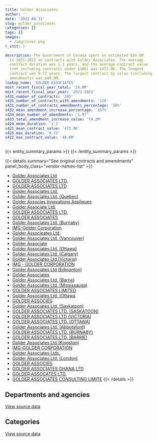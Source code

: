 ```yaml
---
title: Golder Associates
author: ''
date: '2022-08-31'
slug: golder_associates
categories: []
tags: []
images:
  - /img/cover.png
r_init: |-
  
description: The Government of Canada spent an estimated $24.0M
  in 2021-2022 on contracts with Golder Associates. The average
  contract duration was 1.1 years, and the average contract value
  (not including contracts under $10k) was $472.9K. The longest
  contract was 9.72 years. The largest contract by value (including
  amendments) was $40.0M.
lookup_name: 'GOLDER ASSOCIATES'
most_recent_fiscal_year_total: '24.0M'
most_recent_fiscal_year_year: '2021-2022'
s431_number_of_contracts: '395'
s431_number_of_contracts_with_amendments: '119'
s431_number_of_contracts_amendments_percentage: '30%'
s432_mean_amendment_increase_percentage: '157%'
s434_mean_number_of_amendments: '1.97'
s433_total_amendment_increase_value: '74.2M'
s424_mean_duration: '1.1'
s421_mean_contract_value: '472.9K'
s425_max_duration: '9.72'
s422_max_contract_value: '40.0M'
---
```


<script src="/rmarkdown-libs/htmlwidgets/htmlwidgets.js"></script>
<link href="/rmarkdown-libs/datatables-css/datatables-crosstalk.css" rel="stylesheet" />
<script src="/rmarkdown-libs/datatables-binding/datatables.js"></script>
<script src="/rmarkdown-libs/jquery/jquery-3.6.0.min.js"></script>
<link href="/rmarkdown-libs/dt-core-bootstrap/css/dataTables.bootstrap.min.css" rel="stylesheet" />
<link href="/rmarkdown-libs/dt-core-bootstrap/css/dataTables.bootstrap.extra.css" rel="stylesheet" />
<script src="/rmarkdown-libs/dt-core-bootstrap/js/jquery.dataTables.min.js"></script>
<script src="/rmarkdown-libs/dt-core-bootstrap/js/dataTables.bootstrap.min.js"></script>
<link href="/rmarkdown-libs/crosstalk/css/crosstalk.min.css" rel="stylesheet" />
<script src="/rmarkdown-libs/crosstalk/js/crosstalk.min.js"></script>
<script src="/rmarkdown-libs/htmlwidgets/htmlwidgets.js"></script>
<link href="/rmarkdown-libs/datatables-css/datatables-crosstalk.css" rel="stylesheet" />
<script src="/rmarkdown-libs/datatables-binding/datatables.js"></script>
<script src="/rmarkdown-libs/jquery/jquery-3.6.0.min.js"></script>
<link href="/rmarkdown-libs/dt-core-bootstrap/css/dataTables.bootstrap.min.css" rel="stylesheet" />
<link href="/rmarkdown-libs/dt-core-bootstrap/css/dataTables.bootstrap.extra.css" rel="stylesheet" />
<script src="/rmarkdown-libs/dt-core-bootstrap/js/jquery.dataTables.min.js"></script>
<script src="/rmarkdown-libs/dt-core-bootstrap/js/dataTables.bootstrap.min.js"></script>
<link href="/rmarkdown-libs/crosstalk/css/crosstalk.min.css" rel="stylesheet" />
<script src="/rmarkdown-libs/crosstalk/js/crosstalk.min.js"></script>

{{< entity_summary_params >}}
{{< /entity_summary_params >}}

{{< details summary="See original contracts and amendments" panel_body_class="vendor-names-list" >}}
- [Golder Associates Ltd](https://search.open.canada.ca/en/ct/?sort=contract_value_f%20desc&page=1&search_text=%22Golder%20Associates%20Ltd%22)
- [GOLDER ASSOCIATES LTD.](https://search.open.canada.ca/en/ct/?sort=contract_value_f%20desc&page=1&search_text=%22GOLDER%20ASSOCIATES%20LTD.%22)
- [GOLDER ASSOCIATES LTD](https://search.open.canada.ca/en/ct/?sort=contract_value_f%20desc&page=1&search_text=%22GOLDER%20ASSOCIATES%20LTD%22)
- [Golder Associates Ltd.](https://search.open.canada.ca/en/ct/?sort=contract_value_f%20desc&page=1&search_text=%22Golder%20Associates%20Ltd.%22)
- [Golder Associates Ltd. (Quebec)](https://search.open.canada.ca/en/ct/?sort=contract_value_f%20desc&page=1&search_text=%22Golder%20Associates%20Ltd.%20%28Quebec%29%22)
- [Golder Associes Innovations Appliques](https://search.open.canada.ca/en/ct/?sort=contract_value_f%20desc&page=1&search_text=%22Golder%20Associes%20Innovations%20Appliques%22)
- [Golder Associate Ltd.](https://search.open.canada.ca/en/ct/?sort=contract_value_f%20desc&page=1&search_text=%22Golder%20Associate%20Ltd.%22)
- [GOLDER ASSOCIATES LTD.](https://search.open.canada.ca/en/ct/?sort=contract_value_f%20desc&page=1&search_text=%22GOLDER%20%20ASSOCIATES%20LTD.%22)
- [GOLDER ASSOCIATES](https://search.open.canada.ca/en/ct/?sort=contract_value_f%20desc&page=1&search_text=%22GOLDER%20ASSOCIATES%22)
- [Golder Associates Ltd. (Burnaby)](https://search.open.canada.ca/en/ct/?sort=contract_value_f%20desc&page=1&search_text=%22Golder%20Associates%20Ltd.%20%28Burnaby%29%22)
- [IMG-Golder Corporation](https://search.open.canada.ca/en/ct/?sort=contract_value_f%20desc&page=1&search_text=%22IMG-Golder%20Corporation%22)
- [Golder Associeates Ltd.](https://search.open.canada.ca/en/ct/?sort=contract_value_f%20desc&page=1&search_text=%22Golder%20Associeates%20Ltd.%22)
- [Golder Associates Ltd. (Vancouver)](https://search.open.canada.ca/en/ct/?sort=contract_value_f%20desc&page=1&search_text=%22Golder%20Associates%20Ltd.%20%28Vancouver%29%22)
- [Golder Associate](https://search.open.canada.ca/en/ct/?sort=contract_value_f%20desc&page=1&search_text=%22Golder%20Associate%22)
- [Golder Associates Ltd. (Ottawa)](https://search.open.canada.ca/en/ct/?sort=contract_value_f%20desc&page=1&search_text=%22Golder%20Associates%20Ltd.%20%28Ottawa%29%22)
- [Golder Associates Ltd. (Calgary)](https://search.open.canada.ca/en/ct/?sort=contract_value_f%20desc&page=1&search_text=%22Golder%20Associates%20Ltd.%20%28Calgary%29%22)
- [Golder Associates Ltd (Victoria)](https://search.open.canada.ca/en/ct/?sort=contract_value_f%20desc&page=1&search_text=%22Golder%20Associates%20Ltd%20%28Victoria%29%22)
- [IMG - GOLDER CORPORATION](https://search.open.canada.ca/en/ct/?sort=contract_value_f%20desc&page=1&search_text=%22IMG%20-%20GOLDER%20CORPORATION%22)
- [Golder Associates Ltd (Edmonton)](https://search.open.canada.ca/en/ct/?sort=contract_value_f%20desc&page=1&search_text=%22Golder%20Associates%20Ltd%20%28Edmonton%29%22)
- [Golder Associates](https://search.open.canada.ca/en/ct/?sort=contract_value_f%20desc&page=1&search_text=%22Golder%20Associates%22)
- [Golder Associates Ltd. (Barrie)](https://search.open.canada.ca/en/ct/?sort=contract_value_f%20desc&page=1&search_text=%22Golder%20Associates%20Ltd.%20%28Barrie%29%22)
- [Golder Associates Ltd. (Mississauga)](https://search.open.canada.ca/en/ct/?sort=contract_value_f%20desc&page=1&search_text=%22Golder%20Associates%20Ltd.%20%28Mississauga%29%22)
- [GOLDER ASSOCIATES LIMITED](https://search.open.canada.ca/en/ct/?sort=contract_value_f%20desc&page=1&search_text=%22GOLDER%20ASSOCIATES%20LIMITED%22)
- [Golder Associates Ltd. (Ottawa](https://search.open.canada.ca/en/ct/?sort=contract_value_f%20desc&page=1&search_text=%22Golder%20Associates%20Ltd.%20%28Ottawa%22)
- [GOLDER ASSOCIÉS](https://search.open.canada.ca/en/ct/?sort=contract_value_f%20desc&page=1&search_text=%22GOLDER%20ASSOCI%c3%89S%22)
- [Golder Associates Ltd. (Saskatoon)](https://search.open.canada.ca/en/ct/?sort=contract_value_f%20desc&page=1&search_text=%22Golder%20Associates%20Ltd.%20%28Saskatoon%29%22)
- [GOLDER ASSOCIATES LTD. (SASKATOON)](https://search.open.canada.ca/en/ct/?sort=contract_value_f%20desc&page=1&search_text=%22GOLDER%20ASSOCIATES%20LTD.%20%28SASKATOON%29%22)
- [GOLDER ASSOCIATES LTD (VICTORIA)](https://search.open.canada.ca/en/ct/?sort=contract_value_f%20desc&page=1&search_text=%22GOLDER%20ASSOCIATES%20LTD%20%28VICTORIA%29%22)
- [GOLDER ASSOCIATES LTD. (OTTAWA)](https://search.open.canada.ca/en/ct/?sort=contract_value_f%20desc&page=1&search_text=%22GOLDER%20ASSOCIATES%20LTD.%20%28OTTAWA%29%22)
- [Golder Associates Ltd. (Abbotsford)](https://search.open.canada.ca/en/ct/?sort=contract_value_f%20desc&page=1&search_text=%22Golder%20Associates%20Ltd.%20%28Abbotsford%29%22)
- [GOLDER ASSOCIATES LTD. (BURNABY)](https://search.open.canada.ca/en/ct/?sort=contract_value_f%20desc&page=1&search_text=%22GOLDER%20ASSOCIATES%20LTD.%20%28BURNABY%29%22)
- [GOLDER ASSOCIATES LTD. (BARRIE)](https://search.open.canada.ca/en/ct/?sort=contract_value_f%20desc&page=1&search_text=%22GOLDER%20ASSOCIATES%20LTD.%20%28BARRIE%29%22)
- [Golder Associates Ltd (Kingston)](https://search.open.canada.ca/en/ct/?sort=contract_value_f%20desc&page=1&search_text=%22Golder%20Associates%20Ltd%20%28Kingston%29%22)
- [IMG-GOLDER CORPORATION](https://search.open.canada.ca/en/ct/?sort=contract_value_f%20desc&page=1&search_text=%22IMG-GOLDER%20CORPORATION%22)
- [Golder Associates Ltds.](https://search.open.canada.ca/en/ct/?sort=contract_value_f%20desc&page=1&search_text=%22Golder%20Associates%20Ltds.%22)
- [Golder Associates Ltd. (London)](https://search.open.canada.ca/en/ct/?sort=contract_value_f%20desc&page=1&search_text=%22Golder%20Associates%20Ltd.%20%28London%29%22)
- [GOLDER ASSOCIES](https://search.open.canada.ca/en/ct/?sort=contract_value_f%20desc&page=1&search_text=%22GOLDER%20ASSOCIES%22)
- [GOLDER ASSOCIATES GHANA LTD](https://search.open.canada.ca/en/ct/?sort=contract_value_f%20desc&page=1&search_text=%22GOLDER%20ASSOCIATES%20GHANA%20LTD%22)
- [GOLDER ASSOCATES LTD.](https://search.open.canada.ca/en/ct/?sort=contract_value_f%20desc&page=1&search_text=%22GOLDER%20ASSOCATES%20LTD.%22)
- [GOLDER ASSOCIATES CONSULTING LIMITE](https://search.open.canada.ca/en/ct/?sort=contract_value_f%20desc&page=1&search_text=%22GOLDER%20ASSOCIATES%20CONSULTING%20LIMITE%22)
{{< /details >}}

## Departments and agencies

<div id="htmlwidget-1" style="width:100%;height:auto;" class="datatables html-widget"></div>
<script type="application/json" data-for="htmlwidget-1">{"x":{"style":"bootstrap","filter":"none","vertical":false,"data":[["<a href=\"/departments/aafc-aac/\">Agriculture and Agri-Food Canada<\/a>","<a href=\"/departments/dfatd-maecd/\">Global Affairs Canada<\/a>","<a href=\"/departments/dfo-mpo/\">Fisheries and Oceans Canada<\/a>","<a href=\"/departments/dnd-mdn/\">National Defence<\/a>","<a href=\"/departments/ec/\">Environment and Climate Change Canada<\/a>","<a href=\"/departments/hc-sc/\">Health Canada<\/a>","<a href=\"/departments/iaac-aeic/\">Impact Assessment Agency of Canada<\/a>","<a href=\"/departments/infc/\">Infrastructure Canada<\/a>","<a href=\"/departments/isc-sac/\">Indigenous Services Canada<\/a>","<a href=\"/departments/nrc-cnrc/\">National Research Council Canada<\/a>","<a href=\"/departments/nrcan-rncan/\">Natural Resources Canada<\/a>","<a href=\"/departments/pc/\">Parks Canada<\/a>","<a href=\"/departments/pwgsc-tpsgc/\">Public Services and Procurement Canada<\/a>","<a href=\"/departments/tc/\">Transport Canada<\/a>"],[180933.41,110513.4,584156.82,1332469.99,157774.63,14974.77,46898.39,56258.45,null,28456.56,11842.4,657288.6,23019003.99,166141.12],[198343.31,551626.09,312230.55,1415040.3,7080.46,null,null,13717.81,null,null,null,358837.92,18051721.88,354948.26],[143619.09,82540.66,510069.62,2243068.14,70149.54,null,null,33272.39,null,96926.26,33886.44,245584.67,19717105.77,175769.24],[null,517890.36,1239009.81,2701989.49,209741.3,null,null,66727.59,0,117408.18,null,409831.97,18426118.34,312412.79]],"container":"<table class=\"table table-striped table-hover row-border order-column display\">\n  <thead>\n    <tr>\n      <th>Department<\/th>\n      <th>2018-2019<\/th>\n      <th>2019-2020<\/th>\n      <th>2020-2021<\/th>\n      <th>2021-2022<\/th>\n    <\/tr>\n  <\/thead>\n<\/table>","options":{"order":[[4,"desc"]],"pageLength":10,"autoWidth":true,"columnDefs":[{"targets":1,"render":"function(data, type, row, meta) {\n    return type !== 'display' ? data : DTWidget.formatCurrency(data, \"$\", 2, 3, \",\", \".\", true, null);\n  }"},{"targets":2,"render":"function(data, type, row, meta) {\n    return type !== 'display' ? data : DTWidget.formatCurrency(data, \"$\", 2, 3, \",\", \".\", true, null);\n  }"},{"targets":3,"render":"function(data, type, row, meta) {\n    return type !== 'display' ? data : DTWidget.formatCurrency(data, \"$\", 2, 3, \",\", \".\", true, null);\n  }"},{"targets":4,"render":"function(data, type, row, meta) {\n    return type !== 'display' ? data : DTWidget.formatCurrency(data, \"$\", 2, 3, \",\", \".\", true, null);\n  }"},{"width":"16%","targets":[1,2,3,4]},{"className":"dt-right","targets":[1,2,3,4]}],"orderClasses":false}},"evals":["options.columnDefs.0.render","options.columnDefs.1.render","options.columnDefs.2.render","options.columnDefs.3.render"],"jsHooks":[]}</script>
<p class="text-right">
<a href="https://github.com/GoC-Spending/contracts-data/tree/main/data/out/vendors/golder_associates/summary_by_fiscal_year_by_department.csv" class="source-data-link btn btn-link">View source data</a>
</p>

## Categories

<div id="htmlwidget-2" style="width:100%;height:auto;" class="datatables html-widget"></div>
<script type="application/json" data-for="htmlwidget-2">{"x":{"style":"bootstrap","filter":"none","vertical":false,"data":[["<a href=\"/categories/other/\">(Other)<\/a>","<a href=\"/categories/facilities_and_construction/\">Facilities and construction<\/a>","<a href=\"/categories/professional_services/\">Professional services<\/a>","<a href=\"/categories/transportation_and_logistics/\">Transportation and logistics<\/a>","<a href=\"/categories/industrial_products_and_services/\">Industrial products and services<\/a>","<a href=\"/categories/human_capital/\">Human capital<\/a>"],[11842.4,13344390.51,13010479.62,null,0,null],[null,13310866.69,7952679.88,null,0,null],[null,14045152.53,9302895.88,null,null,3943.41],[0,14401628.23,9459897.93,124211.66,null,15392.02]],"container":"<table class=\"table table-striped table-hover row-border order-column display\">\n  <thead>\n    <tr>\n      <th>Category<\/th>\n      <th>2018-2019<\/th>\n      <th>2019-2020<\/th>\n      <th>2020-2021<\/th>\n      <th>2021-2022<\/th>\n    <\/tr>\n  <\/thead>\n<\/table>","options":{"order":[[4,"desc"]],"dom":"t","pageLength":30,"autoWidth":true,"columnDefs":[{"targets":1,"render":"function(data, type, row, meta) {\n    return type !== 'display' ? data : DTWidget.formatCurrency(data, \"$\", 2, 3, \",\", \".\", true, null);\n  }"},{"targets":2,"render":"function(data, type, row, meta) {\n    return type !== 'display' ? data : DTWidget.formatCurrency(data, \"$\", 2, 3, \",\", \".\", true, null);\n  }"},{"targets":3,"render":"function(data, type, row, meta) {\n    return type !== 'display' ? data : DTWidget.formatCurrency(data, \"$\", 2, 3, \",\", \".\", true, null);\n  }"},{"targets":4,"render":"function(data, type, row, meta) {\n    return type !== 'display' ? data : DTWidget.formatCurrency(data, \"$\", 2, 3, \",\", \".\", true, null);\n  }"},{"width":"16%","targets":[1,2,3,4]},{"className":"dt-right","targets":[1,2,3,4]}],"orderClasses":false,"lengthMenu":[10,25,30,50,100]}},"evals":["options.columnDefs.0.render","options.columnDefs.1.render","options.columnDefs.2.render","options.columnDefs.3.render"],"jsHooks":[]}</script>
<p class="text-right">
<a href="https://github.com/GoC-Spending/contracts-data/tree/main/data/out/vendors/golder_associates/summary_by_fiscal_year_by_category.csv" class="source-data-link btn btn-link">View source data</a>
</p>
